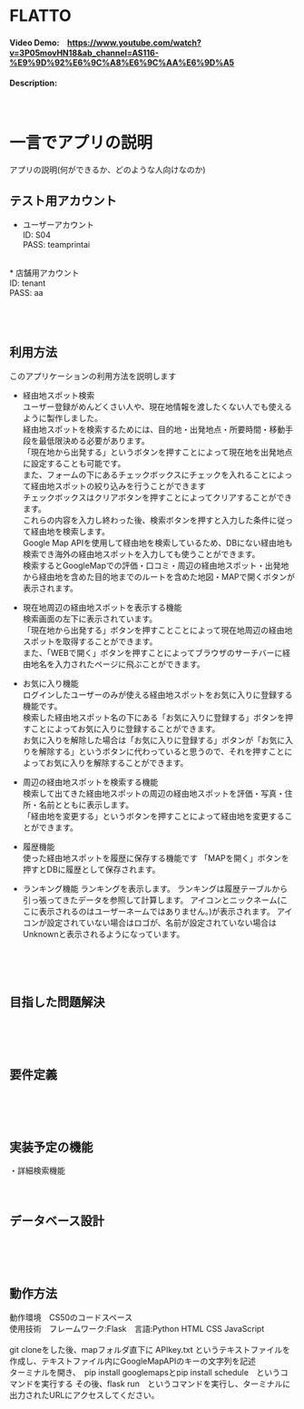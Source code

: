 # FLATTO
#### Video Demo:　https://www.youtube.com/watch?v=3P05movHN18&ab_channel=AS116-%E9%9D%92%E6%9C%A8%E6%9C%AA%E6%9D%A5
#### Description:

<br>


# 一言でアプリの説明
アプリの説明(何ができるか、どのような人向けなのか)

## テスト用アカウント
* ユーザーアカウント<br>
ID: S04<br>
PASS: teamprintai<br>
<br>
* 店舗用アカウント<br>
ID: tenant<br>
PASS: aa<br>
<br><br><br>

## 利用方法
このアプリケーションの利用方法を説明します
* 経由地スポット検索<br>
ユーザー登録がめんどくさい人や、現在地情報を渡したくない人でも使えるように製作しました。<br>
経由地スポットを検索するためには、目的地・出発地点・所要時間・移動手段を最低限決める必要があります。<br>
「現在地から出発する」というボタンを押すことによって現在地を出発地点に設定することも可能です。<br>
また、フォームの下にあるチェックボックスにチェックを入れることによって経由地スポットの絞り込みを行うことができます<br>
チェックボックスはクリアボタンを押すことによってクリアすることができます。<br>
これらの内容を入力し終わった後、検索ボタンを押すと入力した条件に従って経由地を検索します。<br>
Google Map APIを使用して経由地を検索しているため、DBにない経由地も検索でき海外の経由地スポットを入力しても使うことができます。<br>
検索するとGoogleMapでの評価・口コミ・周辺の経由地スポット・出発地から経由地を含めた目的地までのルートを含めた地図・MAPで開くボタンが表示されます。<br>

* 現在地周辺の経由地スポットを表示する機能<br>
検索画面の左下に表示されています。<br>
「現在地から出発する」ボタンを押すことことによって現在地周辺の経由地スポットを取得することができます。<br>
また、「WEBで開く」ボタンを押すことによってブラウザのサーチバーに経由地名を入力されたページに飛ぶことができます。<br>

* お気に入り機能<br>
ログインしたユーザーのみが使える経由地スポットをお気に入りに登録する機能です。<br>
検索した経由地スポット名の下にある「お気に入りに登録する」ボタンを押すことによってお気に入りに登録することができます。<br>
お気に入りを解除した場合は「お気に入りに登録する」ボタンが「お気に入りを解除する」というボタンに代わっていると思うので、それを押すことによってお気に入りを解除することができます。<br>

* 周辺の経由地スポットを検索する機能<br>
検索して出てきた経由地スポットの周辺の経由地スポットを評価・写真・住所・名前とともに表示します。<br>
「経由地を変更する」というボタンを押すことによって経由地を変更することができます。<br>

* 履歴機能<br>
使った経由地スポットを履歴に保存する機能です
「MAPを開く」ボタンを押すとDBに履歴として保存されます。

* ランキング機能
ランキングを表示します。
ランキングは履歴テーブルから引っ張ってきたデータを参照して計算します。
アイコンとニックネーム(ここに表示されるのはユーザーネームではありません。)が表示されます。
アイコンが設定されていない場合はロゴが、名前が設定されていない場合はUnknownと表示されるようになっています。



<br><br><br>

## 目指した問題解決
<br><br><br>

## 要件定義
<br><br><br>


## 実装予定の機能

・詳細検索機能
<br><br><br>

## データベース設計

<br><br><br>

## 動作方法
動作環境　CS50のコードスペース<br>
使用技術　フレームワーク:Flask　言語:Python HTML CSS JavaScript<br>
<br>
git cloneをした後、mapフォルダ直下に APIkey.txt というテキストファイルを作成し、テキストファイル内にGoogleMapAPIのキーの文字列を記述<br>
ターミナルを開き、　pip install googlemapsとpip install schedule　というコマンドを実行する
その後、flask run　というコマンドを実行し、ターミナルに出力されたURLにアクセスしてください。
<br><br><br>